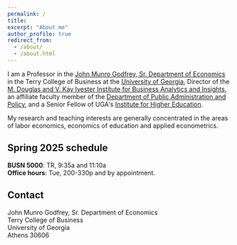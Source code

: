 ```yaml
---
permalink: /
title:
excerpt: "About me" 
author_profile: true
redirect_from: 
  - /about/
  - /about.html
---
```


I am a Professor in the 
[John Munro Godfrey, Sr. Department of Economics](https://www.terry.uga.edu/departments/economics/) 
in the Terry College of Business at the 
[University of Georgia](https://www.uga.edu/), 
Director of the 
[M. Douglas and V. Kay Ivester Institute for Business Analytics and Insights](https://www.terry.uga.edu/faculty-and-research/research-centers/ivester-institute-for-business-analytics-and-insights/), 
an affiliate faculty member of the [Department of Public Administration and Policy](https://spia.uga.edu/departments-centers/padp/), and a Senior Fellow of UGA's [Institute for Higher Education](https://ihe.uga.edu/).

My research and teaching interests are generally concentrated in the areas of labor economics, economics of education and applied econometrics.

## Spring 2025 schedule

**BUSN 5000**: TR, 9:35a and 11:10a\
**Office hours**: Tue, 200-330p and by appointment.

## Contact

John Munro Godfrey, Sr. Department of Economics\
Terry College of Business\
University of Georgia\
Athens 30606
